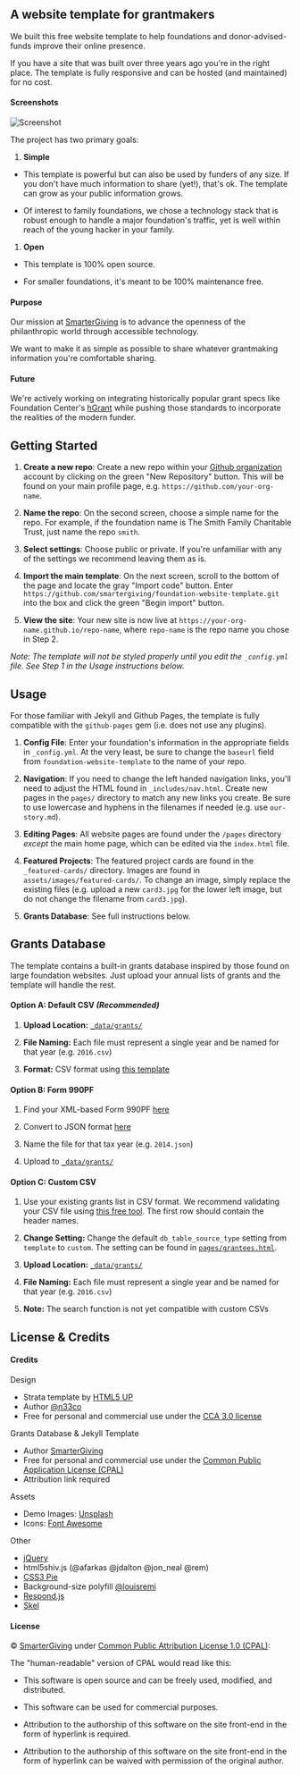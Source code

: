 ## A website template for grantmakers  

We built this free website template to help foundations and donor-advised-funds improve their online presence.  

If you have a site that was built over three years ago you're in the right place. The template is fully responsive and can be hosted (and maintained) for no cost.  

#### Screenshots  

![Screenshot](https://raw.githubusercontent.com/smartergiving/foundation-website-template/gh-pages/assets/images/readme-screenshots/responsive.png "Screenshot")  

The project has two primary goals:

1. **Simple**  

  - This template is powerful but can also be used by funders of any size. If you don't have much information to share (yet!), that's ok. The template can grow as your public information grows.  

  - Of interest to family foundations, we chose a technology stack that is robust enough to handle a major foundation's traffic, yet is well within reach of the young hacker in your family.  

1. **Open**  
  - This template is 100% open source.   

  - For smaller foundations, it's meant to be 100% maintenance free.  
   
#### Purpose  

Our mission at [SmarterGiving](https://smartergiving.org) is to advance the openness of the philanthropic world through accessible technology.  

We want to make it as simple as possible to share whatever grantmaking information you're comfortable sharing.  

#### Future  

We're actively working on integrating historically popular grant specs like Foundation Center's [hGrant](http://foundationcenter.org/grantmakers/hgrant.html) while pushing those standards to incorporate the realities of the modern funder.  

## Getting Started  

1. **Create a new repo**: Create a new repo within your [Github organization](https://github.com/nonprofit) account by clicking on the green "New Repository" button. This will be found on your main profile page, e.g. `https://github.com/your-org-name`.  

2. **Name the repo**: On the second screen, choose a simple name for the repo. For example, if the foundation name is The Smith Family Charitable Trust, just name the repo `smith`.  

3. **Select settings**: Choose public or private. If you're unfamiliar with any of the settings we recommend leaving them as is.  

4. **Import the main template**: On the next screen, scroll to the bottom of the page and locate the gray "Import code" button. Enter `https://github.com/smartergiving/foundation-website-template.git` into the box and click the green "Begin import" button.  

5. **View the site**: Your new site is now live at `https://your-org-name.github.io/repo-name`, where `repo-name` is the repo name you chose in Step 2.

*Note: The template will not be styled properly until you edit the `_config.yml` file. See Step 1 in the Usage instructions below.*

## Usage  

For those familiar with Jekyll and Github Pages, the template is fully compatible with the `github-pages` gem (i.e. does not use any plugins).  

1. **Config File**: Enter your foundation's information in the appropriate fields in `_config.yml`. At the very least, be sure to change the `baseurl` field from `foundation-website-template` to the name of your repo.  

2. **Navigation**: If you need to change the left handed navigation links, you'll need to adjust the HTML found in `_includes/nav.html`. Create new pages in the `pages/` directory to match any new links you create. Be sure to use lowercase and hyphens in the filenames if needed (e.g. use `our-story.md`).

3. **Editing Pages**: All website pages are found under the `/pages` directory *except* the main home page, which can be edited via the `index.html` file.

4. **Featured Projects**: The featured project cards are found in the `_featured-cards/` directory. Images are found in `assets/images/featured-cards/`. To change an image, simply replace the existing files (e.g. upload a new `card3.jpg` for the lower left image, but do not change the filename from `card3.jpg`).

4. **Grants Database**: See full instructions below.

## Grants Database  

The template contains a built-in grants database inspired by those found on large foundation websites. Just upload your annual lists of grants and the template will handle the rest.

#### Option A: Default CSV *(Recommended)*

1. **Upload Location:** [`_data/grants/`](https://github.com/smartergiving/foundation-website-template/tree/gh-pages/_data/grants)

1. **File Naming:** Each file must represent a single year and be named for that year (e.g. `2016.csv`)

1. **Format:** CSV format using [this template](https://github.com/smartergiving/foundation-website-template/blob/gh-pages/_data/templates/csv_template_for_grants_database.csv)

#### Option B: Form 990PF

1. Find your XML-based Form 990PF [here](http://data.philly.com/datasets/irs990/)

1. Convert to JSON format [here](http://codebeautify.org/xmltojson)

1. Name the file for that tax year (e.g. `2014.json`)

1. Upload to [`_data/grants/`](https://github.com/smartergiving/foundation-website-template/tree/gh-pages/_data/grants)

#### Option C: Custom CSV

1. Use your existing grants list in CSV format. We recommend validating your CSV file using [this free tool](http://csvlint.io/). The first row should contain the header names.

1. **Change Setting:** Change the default `db_table_source_type` setting from `template` to `custom`. The setting can be found in  [`pages/grantees.html`](https://github.com/smartergiving/foundation-website-template/blob/gh-pages/pages/grantees.html#L5).

1. **Upload Location:** [`_data/grants/`](https://github.com/smartergiving/foundation-website-template/tree/gh-pages/_data/grants)

1. **File Naming:** Each file must represent a single year and be named for that year (e.g. `2016.csv`)

1. **Note:** The search function is not yet compatible with custom CSVs

## License & Credits  

#### Credits  

Design  
  - Strata template by [HTML5 UP](https://html5up.net)
  - Author [@n33co](https://twitter.com/n33co)
  - Free for personal and commercial use under the [CCA 3.0 license](http://html5up.net/license)
  
Grants Database & Jekyll Template  
  - Author [SmarterGiving](https://smartergiving.org/)
  - Free for personal and commercial use under the [Common Public Application License (CPAL)](https://opensource.org/licenses/cpal_1.0)
  - Attribution link required

Assets  
  - Demo Images: [Unsplash](http://unsplash.com)  
  - Icons: [Font Awesome](http://fortawesome.github.com/Font-Awesome)  

Other  
  - [jQuery](http://jquery.com)
  - html5shiv.js (@afarkas @jdalton @jon_neal @rem)
  - [CSS3 Pie](http://css3pie.com)
  - Background-size polyfill [@louisremi](github.com/louisremi)
  - [Respond.js](http://j.mp/respondjs)
  - [Skel](skel.io)  

#### License

&copy; [SmarterGiving](https://smartergiving.org/) under [Common Public Attribution License 1.0 (CPAL)](https://opensource.org/licenses/cpal_1.0):

The "human-readable" version of CPAL would read like this:  

  - This software is open source and can be freely used, modified, and distributed.  
  
  - This software can be used for commercial purposes.  
  
  - Attribution to the authorship of this software on the site front-end in the form of hyperlink is required.
  
  - Attribution to the authorship of this software on the site front-end in the form of hyperlink can be waived with permission of the original author.  
  
